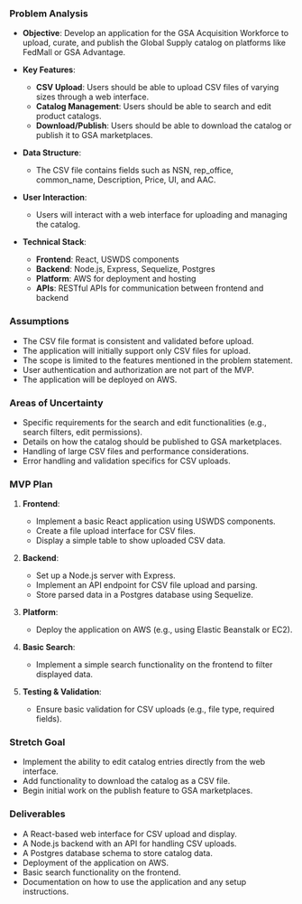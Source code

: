 ### Problem Analysis

- **Objective**: Develop an application for the GSA Acquisition Workforce to upload, curate, and publish the Global Supply catalog on platforms like FedMall or GSA Advantage.
  
- **Key Features**:
  - **CSV Upload**: Users should be able to upload CSV files of varying sizes through a web interface.
  - **Catalog Management**: Users should be able to search and edit product catalogs.
  - **Download/Publish**: Users should be able to download the catalog or publish it to GSA marketplaces.

- **Data Structure**:
  - The CSV file contains fields such as NSN, rep_office, common_name, Description, Price, UI, and AAC.
  
- **User Interaction**:
  - Users will interact with a web interface for uploading and managing the catalog.

- **Technical Stack**:
  - **Frontend**: React, USWDS components
  - **Backend**: Node.js, Express, Sequelize, Postgres
  - **Platform**: AWS for deployment and hosting
  - **APIs**: RESTful APIs for communication between frontend and backend

### Assumptions

- The CSV file format is consistent and validated before upload.
- The application will initially support only CSV files for upload.
- The scope is limited to the features mentioned in the problem statement.
- User authentication and authorization are not part of the MVP.
- The application will be deployed on AWS.

### Areas of Uncertainty

- Specific requirements for the search and edit functionalities (e.g., search filters, edit permissions).
- Details on how the catalog should be published to GSA marketplaces.
- Handling of large CSV files and performance considerations.
- Error handling and validation specifics for CSV uploads.

### MVP Plan

1. **Frontend**:
   - Implement a basic React application using USWDS components.
   - Create a file upload interface for CSV files.
   - Display a simple table to show uploaded CSV data.

2. **Backend**:
   - Set up a Node.js server with Express.
   - Implement an API endpoint for CSV file upload and parsing.
   - Store parsed data in a Postgres database using Sequelize.

3. **Platform**:
   - Deploy the application on AWS (e.g., using Elastic Beanstalk or EC2).

4. **Basic Search**:
   - Implement a simple search functionality on the frontend to filter displayed data.

5. **Testing & Validation**:
   - Ensure basic validation for CSV uploads (e.g., file type, required fields).

### Stretch Goal

- Implement the ability to edit catalog entries directly from the web interface.
- Add functionality to download the catalog as a CSV file.
- Begin initial work on the publish feature to GSA marketplaces.

### Deliverables

- A React-based web interface for CSV upload and display.
- A Node.js backend with an API for handling CSV uploads.
- A Postgres database schema to store catalog data.
- Deployment of the application on AWS.
- Basic search functionality on the frontend.
- Documentation on how to use the application and any setup instructions.